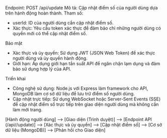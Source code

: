 Endpoint: POST /api/update
Mô tả: Cập nhật điểm số của người dùng dựa trên hành động hoàn thành.
Tham số:
-   userId: ID của người dùng cần cập nhật điểm số.
-   Xác thực: Yêu cầu token xác thực để đảm bảo chỉ những người dùng có quyền mới có thể cập nhật điểm số.

Bảo mật
-   Xác thực và ủy quyền: Sử dụng JWT (JSON Web Token) để xác thực người dùng và ủy quyền hành động.
-   Giới hạn: Áp dụng giới hạn tần suất API để ngăn chặn lạm dụng và đảm bảo sử dụng hợp lý của API.

Triển khai
-   Công nghệ sử dụng: Node.js với Express làm framework cho API, MongoDB làm cơ sở dữ liệu để lưu trữ điểm số người dùng.
-   Cập nhật trực tiếp: Sử dụng WebSocket hoặc Server-Sent Events (SSE) để cập nhật điểm số trực tiếp trên giao diện người dùng mà không cần làm mới trang.

[Hành động người dùng] --> [Giao diện (Trình duyệt)] --> [Endpoint API (/api//update)] --> [Xác thực và ủy quyền] --> [Cập nhật điểm số] --> [Cơ sở dữ liệu (MongoDB)] --> [Phản hồi cho Giao diện]

